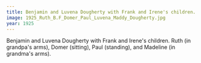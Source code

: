 ```yaml
---
title: Benjamin and Luvena Dougherty with Frank and Irene's children.
image: 1925_Ruth_B.F_Domer_Paul_Luvena_Maddy_Dougherty.jpg
year: 1925
---
```


Benjamin and Luvena Dougherty with Frank and Irene's children. Ruth (in grandpa's arms), Domer (sitting), Paul (standing), and Madeline (in grandma's arms).